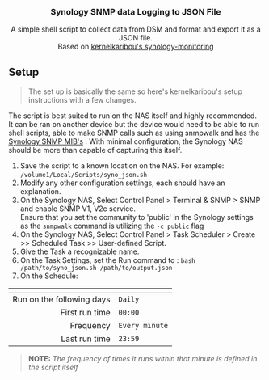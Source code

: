 <div id="top"></div>
<br />
<h3 align="center">Synology SNMP data Logging to JSON File</h3>

  <p align="center">
   A simple shell script to collect data from DSM and format and export it as a JSON file.
    <br />
   Based on <a href="https://github.com/kernelkaribou/synology-monitoring">kernelkaribou's synology-monitoring</a>
    <br />
  </p>
</div>

## Setup
> The set up is basically the same so here's kernelkaribou's setup instructions with a few changes.

The script is best suited to run on the NAS itself and highly recommended. It can be ran on another device but the device would need to be able to run shell scripts, able to make SNMP calls such as using snmpwalk and has the [Synology SNMP MIB's](https://global.download.synology.com/download/Document/MIBGuide/Synology_DiskStation_MIB_Guide.pdf) . With minimal configuration, the Synology NAS should be more than capable of capturing this itself.

1. Save the script to a known location on the NAS. For example: `/volume1/Local/Scripts/syno_json.sh` 
2. Modify any other configuration settings, each should have an explanation.
3. On the Synology NAS, Select Control Panel > Terminal & SNMP > SNMP and enable SNMP V1, V2c service. <br> Ensure that you set the community to 'public' in the Synology settings as the `snmpwalk` command is utilizing the `-c public` flag 
4. On the Synology NAS, Select Control Panel > Task Scheduler > Create >> Scheduled Task >> User-defined Script.
5. Give the Task a recognizable name.
6. On the Task Settings, set the Run command to : `bash /path/to/syno_json.sh /path/to/output.json`
7. On the Schedule:

<div>
  
| <!-- -->  | <!-- --> |
| --: | -- |
| Run on the following days | `Daily`|
| First run time | `00:00` |
| Frequency |  `Every minute` |
| Last run time | `23:59` |

</div>

> **NOTE:** *The frequency of times it runs within that minute is defined in the script itself*
